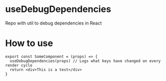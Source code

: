# useDebugDependencies
Repo with util to debug dependencies in React

# How to use
```
export const SomeComponent = (props) => {
  useDebugDependencies(props) // Logs what keys have changed on every render cycle
  return <div>This is a test</div>
}
```
